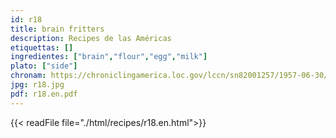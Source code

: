 ```yaml
---
id: r18
title: brain fritters
description: Recipes de las Américas
etiquettas: []
ingredientes: ["brain","flour","egg","milk"]
plato: ["side"]
chronam: https://chroniclingamerica.loc.gov/lccn/sn82001257/1957-06-30/ed-1/seq-5/
jpg: r18.jpg
pdf: r18.en.pdf
---
```


{{< readFile file="./html/recipes/r18.en.html">}}
